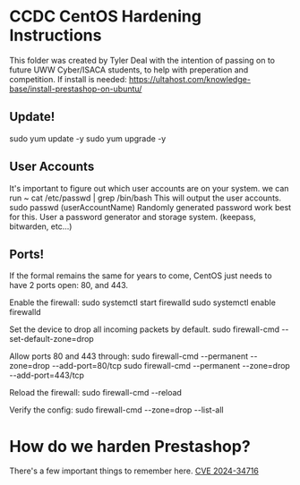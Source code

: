# CCDC CentOS Hardening Instructions
This folder was created by Tyler Deal with the intention of passing on to future UWW Cyber/ISACA students, to help with preperation and competition.
If install is needed: https://ultahost.com/knowledge-base/install-prestashop-on-ubuntu/

## Update!
sudo yum update -y
sudo yum upgrade -y

## User Accounts
It's important to figure out which user accounts are on your system.
we can run ~ cat /etc/passwd | grep /bin/bash
This will output the user accounts. 
sudo passwd (userAccountName)
Randomly generated password work best for this. User a password generator and storage system. (keepass, bitwarden, etc...)
## Ports!
If the formal remains the same for years to come, CentOS just needs to have 2 ports open: 80, and 443.

Enable the firewall:
sudo systemctl start firewalld
sudo systemctl enable firewalld

Set the device to drop all incoming packets by default. 
sudo firewall-cmd --set-default-zone=drop

Allow ports 80 and 443 through:
sudo firewall-cmd --permanent --zone=drop --add-port=80/tcp
sudo firewall-cmd --permanent --zone=drop --add-port=443/tcp

Reload the firewall:
sudo firewall-cmd --reload

Verify the config:
sudo firewall-cmd --zone=drop --list-all
# How do we harden Prestashop?
There's a few important things to remember here. [CVE 2024-34716](https://nvd.nist.gov/vuln/detail/CVE-2024-34716)  
